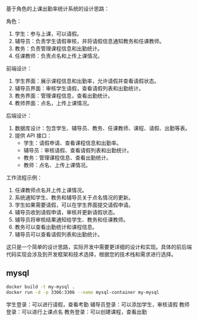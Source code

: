 基于角色的上课出勤率统计系统的设计思路：

角色：
1. 学生：参与上课，可以请假。
2. 辅导员：负责学生请假审核，并将请假信息通知教务和任课教师。
3. 教务：负责管理课程信息和出勤统计。
4. 任课教师：负责点名和上传上课情况。

前端设计：
1. 学生界面：展示课程信息和出勤率，允许请假并查看请假状态。
2. 辅导员界面：审核学生请假，查看请假列表和出勤统计。
3. 教务界面：管理课程信息，查看出勤统计。
4. 教师界面：点名，上传上课情况。

后端设计：
1. 数据库设计：包含学生、辅导员、教务、任课教师、课程、请假、出勤等表。
2. 提供 API 接口：
   - 学生：请假申请、查看课程信息和出勤率。
   - 辅导员：审核请假、查看请假列表和出勤统计。
   - 教务：管理课程信息、查看出勤统计。
   - 教师：点名、上传上课情况。

工作流程示例：
1. 任课教师点名并上传上课情况。
2. 系统通知学生、教务和辅导员关于点名情况的更新。
3. 学生如果需要请假，可以在学生界面提交请假申请。
4. 辅导员收到请假申请，审核并更新请假状态。
5. 辅导员将审核结果通知给学生、教务和任课教师。
6. 教务可以查看出勤统计和课程信息。
7. 辅导员可以查看请假列表和出勤统计。

这只是一个简单的设计思路，实际开发中需要更详细的设计和实现。具体的前后端代码实现会涉及到开发框架和技术选择，根据您的技术栈和需求进行选择。

## mysql

```sh
docker build -t my-mysql .
docker run -d -p 3306:3306 --name mysql-container my-mysql
```

学生登录：可以进行请假，查看考勤
辅导员登录：可以添加学生，审核请假
教师登录：可以进行上课点名
教务登录：可以创建课程，查看出勤